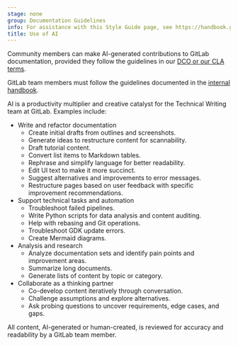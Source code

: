 ```yaml
---
stage: none
group: Documentation Guidelines
info: For assistance with this Style Guide page, see https://handbook.gitlab.com/handbook/product/ux/technical-writing/#assignments-to-other-projects-and-subjects.
title: Use of AI
---
```


Community members can make AI-generated contributions to GitLab documentation, provided they follow the guidelines in our [DCO or our CLA terms](https://about.gitlab.com/community/contribute/dco-cla/).

GitLab team members must follow the guidelines documented in the [internal handbook](https://internal.gitlab.com/handbook/product/ai-strategy/ai-integration-effort/legal_restrictions/).

AI is a productivity multiplier and creative catalyst for the Technical Writing team at GitLab. Examples include:

- Write and refactor documentation
  - Create initial drafts from outlines and screenshots.
  - Generate ideas to restructure content for scannability.
  - Draft tutorial content.
  - Convert list items to Markdown tables.
  - Rephrase and simplify language for better readability.
  - Edit UI text to make it more succinct.
  - Suggest alternatives and improvements to error messages.
  - Restructure pages based on user feedback with specific improvement recommendations.
- Support technical tasks and automation
  - Troubleshoot failed pipelines.
  - Write Python scripts for data analysis and content auditing.
  - Help with rebasing and Git operations.
  - Troubleshoot GDK update errors.
  - Create Mermaid diagrams.
- Analysis and research
  - Analyze documentation sets and identify pain points and improvement areas.
  - Summarize long documents.
  - Generate lists of content by topic or category.
- Collaborate as a thinking partner
  - Co-develop content iteratively through conversation.
  - Challenge assumptions and explore alternatives.
  - Ask probing questions to uncover requirements, edge cases, and gaps.

All content, AI-generated or human-created, is reviewed for accuracy and readability by a GitLab team member.
